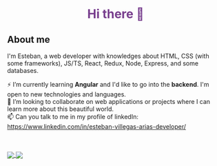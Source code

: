 <h1 align="center" style="color:#783F8E;">  Hi there 👋 </h1>

## About me

<p> I'm Esteban, a web developer with knowledges about HTML, CSS (with some frameworks), JS/TS, React, Redux, Node, Express, and some databases. <p>


⚡ I’m currently learning **Angular** and I'd like to go into the **backend**. I'm open to new technologies and languages. <br/>
👯 I’m looking to collaborate on web applications or projects where I can learn more about this beautiful world. <br/>
📫 Can you talk to me in my profile of linkedIn:   https://www.linkedin.com/in/esteban-villegas-arias-developer/ <br/>
  
  <br/>
  <br/>
<a href="https://github.com/anuraghazra/github-readme-stats">
  <img align="center" src="https://github-readme-stats.vercel.app/api/top-langs/?username=jeva2002&theme=synthwave" />
</a>
<a href="https://github.com/anuraghazra/github-readme-stats">
  <img align="center" src="https://github-readme-stats.vercel.app/api?username=jeva2002&theme=synthwave" />
</a>
